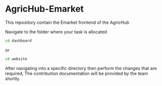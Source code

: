 # AgricHub-Emarket
This repository contain the Emarket frontend of the AgricHub

Navigate to the  folder where your task is allocated
````bash
cd dashboard
````
or 

````bash
cd website
````
After navigating into a specific directory then perform the changes that are required,
The contribution documentation will be provided by the team shortly.
